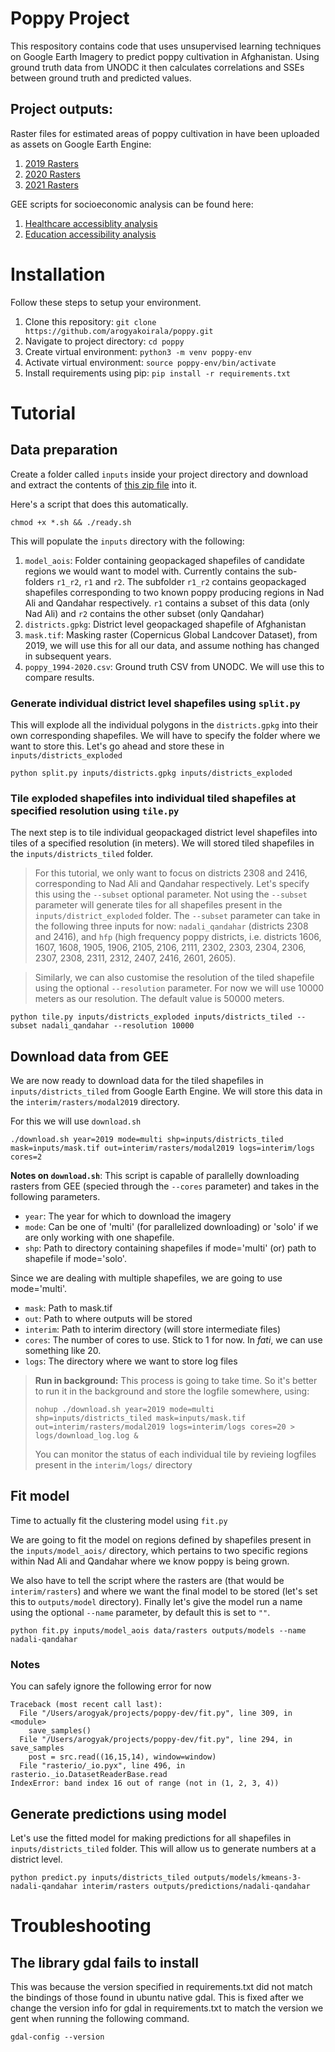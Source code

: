 # Poppy Project

This respository contains code that uses unsupervised learning techniques on Google Earth Imagery to predict poppy cultivation in Afghanistan. Using ground truth data from UNODC it then calculates correlations and SSEs between ground truth and predicted values.


## Project outputs: 

Raster files for estimated areas of poppy cultivation in have been uploaded as assets on Google Earth Engine:

1. [2019 Rasters](https://code.earthengine.google.com/?asset=projects/ee-xhtai/assets/6-2-23poppyRaster_2019)
2. [2020 Rasters](https://code.earthengine.google.com/?asset=projects/ee-xhtai/assets/6-2-23poppyRaster_2020)
3. [2021 Rasters](https://code.earthengine.google.com/?asset=projects/ee-xhtai/assets/6-2-23poppyRaster_2021)

GEE scripts for socioeconomic analysis can be found here:
1. [Healthcare accessiblity analysis](https://code.earthengine.google.com/f71ae4f4b71beaf98e4e1e03869762a9?noload=true)
2. [Education accessibility analysis](https://code.earthengine.google.com/ea1691bbe436151b03cd6aee8458ca3a?noload=true)

# Installation

Follow these steps to setup your environment. 

1. Clone this repository: `git clone https://github.com/arogyakoirala/poppy.git`
2. Navigate to project directory: `cd poppy`
3. Create virtual environment: `python3 -m venv poppy-env`
4. Activate virtual environment: `source poppy-env/bin/activate`
5. Install requirements using pip: `pip install -r requirements.txt`


# Tutorial

## Data preparation

Create a folder called `inputs` inside your project directory and download and extract the contents of [this zip file](https://www.dropbox.com/s/uhxwmudndulwb0l/poppy.zip?dl=0) into it.

Here's a script that does this automatically.

```
chmod +x *.sh && ./ready.sh
```

This will populate the `inputs` directory with the following:

1. `model_aois`: Folder containing geopackaged shapefiles of candidate regions we would want to model with. Currently contains the sub-folders `r1_r2`, `r1` and `r2`. The subfolder `r1_r2` contains geopackaged shapefiles corresponding to two known poppy producing regions in Nad Ali and Qandahar respectively. `r1` contains a subset of this data (only Nad Ali) and `r2` contains the other subset (only Qandahar)
2. `districts.gpkg`: District level geopackaged shapefile of Afghanistan
3. `mask.tif`: Masking raster (Copernicus Global Landcover Dataset), from 2019, we will use this for all our data, and assume nothing has changed in subsequent years.
4. `poppy_1994-2020.csv`: Ground truth CSV from UNODC. We will use this to compare results.


### Generate individual district level shapefiles using `split.py`

This will explode all the individual polygons in the `districts.gpkg` into their own corresponding shapefiles. We will have to specify the folder where we want to store this. Let's go ahead and store these in `inputs/districts_exploded`

```
python split.py inputs/districts.gpkg inputs/districts_exploded
```

### Tile exploded shapefiles into individual tiled shapefiles at specified resolution using `tile.py`

The next step is to tile individual geopackaged district level shapefiles into tiles of a specified resolution (in meters). We will stored tiled shapefiles in the `inputs/districts_tiled` folder.

> For this tutorial, we only want to focus on districts 2308 and 2416, corresponding to Nad Ali and Qandahar respectively. Let's specify this using the `--subset` optional parameter. Not using the `--subset` parameter will generate tiles for all shapefiles present in the `inputs/district_exploded` folder. The `--subset` parameter can take in the following three inputs for now: `nadali_qandahar` (districts 2308 and 2416), and `hfp` (high frequency poppy districts, i.e. districts 1606, 1607, 1608, 1905, 1906, 2105, 2106, 2111, 2302, 2303, 2304, 2306, 2307, 2308, 2311, 2312, 2407, 2416, 2601, 2605).  

> Similarly, we can also customise the resolution of the tiled shapefile using the optional `--resolution` parameter. For now we will use 10000 meters as our resolution. The default value is 50000 meters. 

```
python tile.py inputs/districts_exploded inputs/districts_tiled --subset nadali_qandahar --resolution 10000
```

## Download data from GEE
We are now ready to download data for the tiled shapefiles in `inputs/districts_tiled` from Google Earth Engine. We will store this data in the `interim/rasters/modal2019` directory.

For this we will use `download.sh`

```
./download.sh year=2019 mode=multi shp=inputs/districts_tiled mask=inputs/mask.tif out=interim/rasters/modal2019 logs=interim/logs cores=2
```

**Notes on `download.sh`**: This script is capable of parallelly downloading rasters from GEE (specied through the `--cores` parameter) and takes in the following parameters.

- `year`: The year for which to download the imagery
- `mode`: Can be one of 'multi' (for parallelized downloading) or 'solo' if we are only working with one shapefile.
- `shp`: Path to directory containing shapefiles if mode='multi' (or) path to shapefile if mode='solo'.

Since we are dealing with multiple shapefiles, we are going to use mode='multi'.
- `mask`: Path to mask.tif
- `out`: Path to where outputs will be stored
- `interim`: Path to interim directory (will store intermediate files)
- `cores`: The number of cores to use. Stick to 1 for now. In _fati_, we can use something like 20.
- `logs`: The directory where we want to store log files


> **Run in background:** This process is going to take time. So it's better to run it in the background and store the logfile somewhere, using: 
> ```
> nohup ./download.sh year=2019 mode=multi shp=inputs/districts_tiled mask=inputs/mask.tif out=interim/rasters/modal2019 logs=interim/logs cores=20 > logs/download_log.log & 
> ```
> You can monitor the status of each individual tile by revieing logfiles present in the `interim/logs/` directory

## Fit model

Time to actually fit the clustering model using `fit.py`

We are going to fit the model on regions defined by shapefiles present in the `inputs/model_aois/` directory, which pertains to two specific regions within Nad Ali and Qandahar where we know poppy is being grown.

We also have to tell the script where the rasters are (that would be `interim/rasters`) and where we want the final model to be stored (let's set this to `outputs/model` directory). Finally let's give the model run a name using the optional `--name` parameter, by default this is set to `""`.

```
python fit.py inputs/model_aois data/rasters outputs/models --name nadali-qandahar
```

### Notes

You can safely ignore the following error for now

```
Traceback (most recent call last):
  File "/Users/arogyak/projects/poppy-dev/fit.py", line 309, in <module>
    save_samples()
  File "/Users/arogyak/projects/poppy-dev/fit.py", line 294, in save_samples
    post = src.read((16,15,14), window=window)
  File "rasterio/_io.pyx", line 496, in rasterio._io.DatasetReaderBase.read
IndexError: band index 16 out of range (not in (1, 2, 3, 4))
```

## Generate predictions using model

Let's use the fitted model for making predictions for all shapefiles in `inputs/districts_tiled` folder. This will allow us to generate numbers at a district level.

```
python predict.py inputs/districts_tiled outputs/models/kmeans-3-nadali-qandahar interim/rasters outputs/predictions/nadali-qandahar
```


# Troubleshooting

## The library gdal fails to install
This was because the version specified in requirements.txt did not match the bindings of those found in ubuntu native gdal. This is fixed after we change the version info for gdal in requirements.txt to match the version we gent when running the following command.

```
gdal-config --version
```
